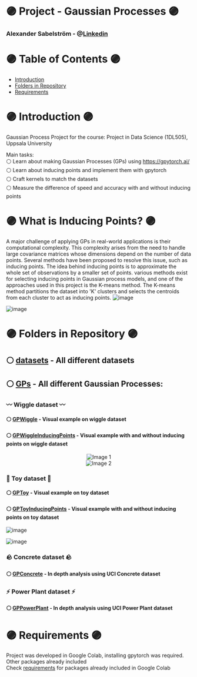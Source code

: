 # 🟣 Project - Gaussian Processes 🟣

### Alexander Sabelström - @[Linkedin](https://www.linkedin.com/in/alexander-sabelstr%C3%B6m-484256293/)

# 🟣 Table of Contents 🟣
* [Introduction](#introduction)  
* [Folders in Repository ](#folders)  
* [Requirements](#introduction)  

# 🟣 Introduction <a name="introduction"/> 🟣
Gaussian Process Project for the course: Project in Data Science (1DL505), Uppsala University
  
Main tasks:   
⚪ Learn about making Gaussian Processes (GPs) using https://gpytorch.ai/  
⚪ Learn about inducing points and implement them with gpytorch  
⚪ Craft kernels to match the datasets  
⚪ Measure the difference of speed and accuracy with and without inducing points  

# 🟣 What is Inducing Points? 🟣
A major challenge of applying GPs in real-world applications is their computational complexity.
This complexity arises from the need to handle large covariance matrices whose dimensions depend on the number of data points.
Several methods have been proposed to resolve this issue, such as inducing points.
The idea behind inducing points is to approximate the whole set of observations by a smaller set of points.
various methods exist for selecting inducing points in Gaussian process models, and one of the approaches used in this project is the K-means method.
The K-means method partitions the dataset into 'K' clusters and selects the centroids from each cluster to act as inducing points.
![image](https://github.com/Sabelz/Gaussian_Processes_Inducing_Points/assets/61190192/1a0bcd8b-46c0-471d-bfdc-c009adf68889)

![image](https://github.com/Sabelz/Project18/assets/61190192/d4269e04-756c-4a6d-836b-ae9f549ade1c)
# 🟣 Folders in Repository  <a name="folders"/> 🟣
## ⚪ [datasets](./datasets) - All different datasets
## ⚪ [GPs](./GPs) - All different Gaussian Processes:
### 〰️ Wiggle dataset 〰️
#### ⚪ [GPWiggle](./GPs/GPWiggle.ipynb) - Visual example on wiggle dataset
#### ⚪ [GPWiggleInducingPoints](./GPs/GPWiggleInducingPoints.ipynb) - Visual example with and without inducing points on wiggle dataset

<div style="text-align:center">
  <img src="https://github.com/Sabelz/Gaussian_Processes_Inducing_Points/assets/61190192/a6d68c88-bbdc-47a4-b187-de5862402786" alt="Image 1">
</div>

<div style="text-align:center">
  <img src="https://github.com/Sabelz/Gaussian_Processes_Inducing_Points/assets/61190192/6de9a0a9-473a-40eb-a5ce-478906d59497" alt="Image 2">
</div>



### 🧸 Toy dataset 🧸
#### ⚪ [GPToy](./GPs/GPToy.ipynb) - Visual example on toy dataset
#### ⚪ [GPToyInducingPoints](./GPs/GPToyInducingPoints.ipynb) - Visual example with and without inducing points on toy dataset
![image](https://github.com/Sabelz/Gaussian_Processes_Inducing_Points/assets/61190192/1a0bcd8b-46c0-471d-bfdc-c009adf68889)

![image](https://github.com/Sabelz/Project18/assets/61190192/d4269e04-756c-4a6d-836b-ae9f549ade1c)
### 🪨 Concrete dataset 🪨
#### ⚪ [GPConcrete](./GPs/GPConcrete.ipynb) - In depth analysis using UCI Concrete dataset
### ⚡️ Power Plant dataset ⚡️
#### ⚪ [GPPowerPlant](./GPs/GPPowerPlant.ipynb) - In depth analysis using UCI Power Plant dataset

# 🟣 Requirements <a name="requirements"/> 🟣
Project was developed in Google Colab, installing gpytorch was required. Other packages already included<br /> 
Check [requirements](requirements.txt) for packages already included in Google Colab


